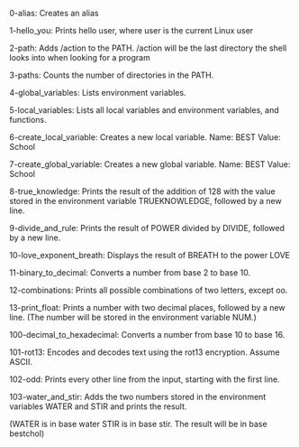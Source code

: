 0-alias: Creates an alias

1-hello_you: Prints hello user, where user is the current Linux user

2-path: Adds /action to the PATH. /action will be the last directory the shell looks into when looking for a program

3-paths: Counts the number of directories in the PATH.

4-global_variables: Lists environment variables.

5-local_variables: Lists all local variables and environment variables, and functions.

6-create_local_variable: Creates a new local variable.
Name: BEST
Value: School

7-create_global_variable: Creates a new global variable.
Name: BEST
Value: School

8-true_knowledge: Prints the result of the addition of 128 with the value stored in the environment variable TRUEKNOWLEDGE, followed by a new line.

9-divide_and_rule: Prints the result of POWER divided by DIVIDE, followed by a new line.

10-love_exponent_breath: Displays the result of BREATH to the power LOVE

11-binary_to_decimal: Converts a number from base 2 to base 10.

12-combinations: Prints all possible combinations of two letters, except oo.

13-print_float: Prints a number with two decimal places, followed by a new line.
(The number will be stored in the environment variable NUM.)

100-decimal_to_hexadecimal: Converts a number from base 10 to base 16.

101-rot13: Encodes and decodes text using the rot13 encryption. Assume ASCII.

102-odd: Prints every other line from the input, starting with the first line.

103-water_and_stir: Adds the two numbers stored in the environment variables WATER and STIR and prints the result.

(WATER is in base water
STIR is in base stir.
The result will be in base bestchol)


